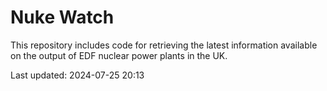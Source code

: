 # Nuke Watch

This repository includes code for retrieving the latest information available on the output of EDF nuclear power plants in the UK.

Last updated: 2024-07-25 20:13